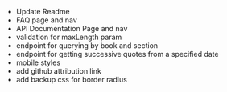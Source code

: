 - Update Readme
- FAQ page and nav
- API Documentation Page and nav
- validation for maxLength param
- endpoint for querying by book and section
- endpoint for getting successive quotes from a specified date
- mobile styles
- add github attribution link
- add backup css for border radius
